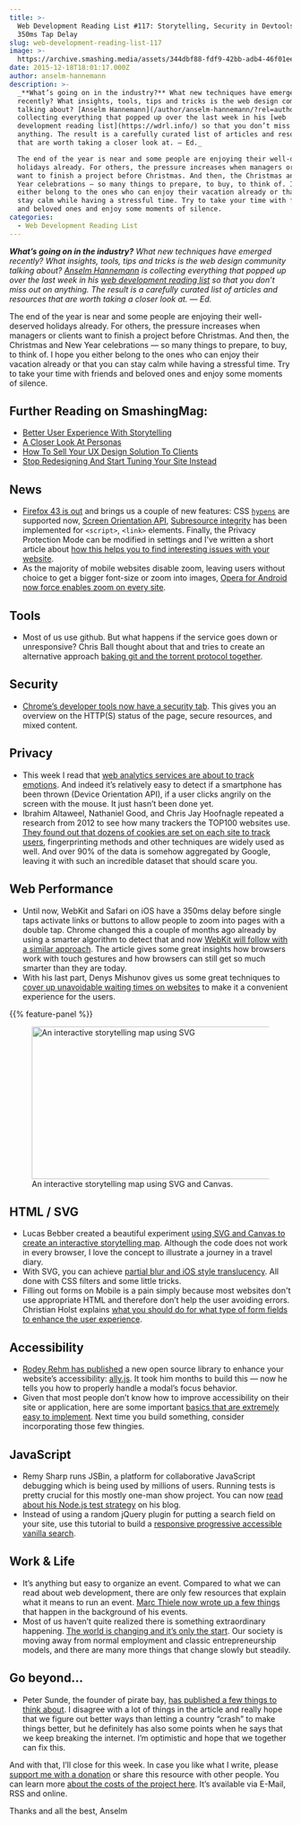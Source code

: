 ```yaml
---
title: >-
  Web Development Reading List #117: Storytelling, Security in Devtools and
  350ms Tap Delay
slug: web-development-reading-list-117
image: >-
  https://archive.smashing.media/assets/344dbf88-fdf9-42bb-adb4-46f01eedd629/18cdf54d-bb10-42b9-afdb-df52df36a4d0/storytellingmap.jpg
date: 2015-12-18T18:01:17.000Z
author: anselm-hannemann
description: >-
  _**What’s going on in the industry?** What new techniques have emerged
  recently? What insights, tools, tips and tricks is the web design community
  talking about? [Anselm Hannemann](/author/anselm-hannemann/?rel=author) is
  collecting everything that popped up over the last week in his [web
  development reading list](https://wdrl.info/) so that you don’t miss out on
  anything. The result is a carefully curated list of articles and resources
  that are worth taking a closer look at. — Ed._

  The end of the year is near and some people are enjoying their well-deserved
  holidays already. For others, the pressure increases when managers or clients
  want to finish a project before Christmas. And then, the Christmas and New
  Year celebrations — so many things to prepare, to buy, to think of. I hope you
  either belong to the ones who can enjoy their vacation already or that you can
  stay calm while having a stressful time. Try to take your time with friends
  and beloved ones and enjoy some moments of silence.
categories:
  - Web Development Reading List
---
```

<em><strong>What’s going on in the industry?</strong> What new techniques have emerged recently? What insights, tools, tips and tricks is the web design community talking about? <a href="/author/anselm-hannemann/?rel=author">Anselm Hannemann</a> is collecting everything that popped up over the last week in his <a href="https://wdrl.info/">web development reading list</a> so that you don’t miss out on anything. The result is a carefully curated list of articles and resources that are worth taking a closer look at. — Ed.</em>

The end of the year is near and some people are enjoying their well-deserved holidays already. For others, the pressure increases when managers or clients want to finish a project before Christmas. And then, the Christmas and New Year celebrations — so many things to prepare, to buy, to think of. I hope you either belong to the ones who can enjoy their vacation already or that you can stay calm while having a stressful time. Try to take your time with friends and beloved ones and enjoy some moments of silence.</p>

## <span class="rh">Further Reading</span> on SmashingMag:

*   [Better User Experience With Storytelling](https://www.smashingmagazine.com/2010/01/better-user-experience-using-storytelling-part-one/)
*   [A Closer Look At Personas](https://www.smashingmagazine.com/2014/08/a-closer-look-at-personas-part-1/)
*   [How To Sell Your UX Design Solution To Clients](https://www.smashingmagazine.com/2013/02/sell-design-solution-clients/)
*   [Stop Redesigning And Start Tuning Your Site Instead](https://www.smashingmagazine.com/2012/05/stop-redesigning-start-tuning-your-site/)

## News

*   [Firefox 43 is out](https://developer.mozilla.org/en-US/Firefox/Releases/43) and brings us a couple of new features: CSS [`hypens`](https://developer.mozilla.org/en-US/docs/Web/CSS/hyphens) are supported now, [Screen Orientation API](https://developer.mozilla.org/en-US/docs/Web/API/Screen/orientation), [Subresource integrity](https://w3c.github.io/webappsec/specs/subresourceintegrity/) has been implemented for `<script>`, `<link>` elements. Finally, the Privacy Protection Mode can be modified in settings and I’ve written a short article about [how this helps you to find interesting issues with your website](https://helloanselm.com/2015/see-the-progress/).
*   As the majority of mobile websites disable zoom, leaving users without choice to get a bigger font-size or zoom into images, [Opera for Android now force enables zoom on every site](https://www.opera.com/blogs/mobile/2015/12/force-enable-zoom-opera-34-for-android/).</p>

## Tools

*   Most of us use github. But what happens if the service goes down or unresponsive? Chris Ball thought about that and tries to create an alternative approach [baking git and the torrent protocol together](https://blog.printf.net/articles/2015/05/29/announcing-gittorrent-a-decentralized-github/).</p>

## Security

*   [Chrome’s developer tools now have a security tab](https://developers.google.com/web/updates/2015/12/security-panel). This gives you an overview on the HTTP(S) status of the page, secure resources, and mixed content.</p>

## Privacy

*   This week I read that [web analytics services are about to track emotions](https://thenextweb.com/insider/2015/12/14/web-analytics-are-about-to-get-seriously-next-level-with-emotion-tracking/). And indeed it’s relatively easy to detect if a smartphone has been thrown (Device Orientation API), if a user clicks angrily on the screen with the mouse. It just hasn’t been done yet.
*   Ibrahim Altaweel, Nathaniel Good, and Chris Jay Hoofnagle repeated a research from 2012 to see how many trackers the TOP100 websites use. [They found out that dozens of cookies are set on each site to track users](https://techscience.org/a/2015121502/), fingerprinting methods and other techniques are widely used as well. And over 90% of the data is somehow aggregated by Google, leaving it with such an incredible dataset that should scare you.</p>

## Web Performance

*   Until now, WebKit and Safari on iOS have a 350ms delay before single taps activate links or buttons to allow people to zoom into pages with a double tap. Chrome changed this a couple of months ago already by using a smarter algorithm to detect that and now [WebKit will follow with a similar approach](https://webkit.org/blog/5610/more-responsive-tapping-on-ios/). The article gives some great insights how browsers work with touch gestures and how browsers can still get so much smarter than they are today.
*   With his last part, Denys Mishunov gives us some great techniques to [cover up unavoidable waiting times on websites](https://www.smashingmagazine.com/2015/12/performance-matters-part-3-tolerance-management/) to make it a convenient experience for the users.

{{% feature-panel %}}

<figure class="fwi"><a href="https://tympanus.net/codrops/2015/12/16/animated-map-path-for-interactive-storytelling/"><img loading="lazy" decoding="async" src="https://archive.smashing.media/assets/344dbf88-fdf9-42bb-adb4-46f01eedd629/18cdf54d-bb10-42b9-afdb-df52df36a4d0/storytellingmap.jpg" alt="An interactive storytelling map using SVG" width="500" height="272" /></a><figcaption>An interactive storytelling map using SVG and Canvas.</figcaption></figure>

## HTML / SVG

*   Lucas Bebber created a beautiful experiment [using SVG and Canvas to create an interactive storytelling map](https://tympanus.net/codrops/2015/12/16/animated-map-path-for-interactive-storytelling/). Although the code does not work in every browser, I love the concept to illustrate a journey in a travel diary.
*   With SVG, you can achieve [partial blur and iOS style translucency](https://w3.eleqtriq.com/2015/11/svg-partial-blur/). All done with CSS filters and some little tricks.
*   Filling out forms on Mobile is a pain simply because most websites don't use appropriate HTML and therefore don’t help the user avoiding errors. Christian Holst explains [what you should do for what type of form fields to enhance the user experience](https://baymard.com/blog/mobile-touch-keyboards).</p>

## Accessibility

*   [Rodey Rehm has published](https://www.smashingmagazine.com/2015/12/making-accessibility-simpler/) a new open source library to enhance your website’s accessibility: [ally.js](https://allyjs.io/). It took him months to build this — now he tells you how to properly handle a modal’s focus behavior.
*   Given that most people don’t know how to improve accessibility on their site or application, here are some important [basics that are extremely easy to implement](https://www.marcozehe.de/2015/12/14/the-web-accessibility-basics/). Next time you build something, consider incorporating those few thingies.

## JavaScript

*   Remy Sharp runs JSBin, a platform for collaborative JavaScript debugging which is being used by millions of users. Running tests is pretty crucial for this mostly one-man show project. You can now [read about his Node.js test strategy](https://remysharp.com/2015/12/14/my-node-test-strategy) on his blog.
*   Instead of using a random jQuery plugin for putting a search field on your site, use this tutorial to build a [responsive progressive accessible vanilla search](https://adrianroselli.com/2015/12/responsive-progressive-accessible-vanilla-search.html).</p>

## Work & Life

*   It’s anything but easy to organize an event. Compared to what we can read about web development, there are only few resources that explain what it means to run an event. [Marc Thiele now wrote up a few things](https://beyondtellerrand.com/blog/an-events-lifecycle) that happen in the background of his events.
*   Most of us haven’t quite realized there is something extraordinary happening. [The world is changing and it’s only the start](https://medium.com/the-global-future-of-work/there-is-something-extraordinary-happening-10492495c715#.h2gznsihu). Our society is moving away from normal employment and classic entrepreneurship models, and there are many more things that change slowly but steadily.</p>

## Go beyond…

*   Peter Sunde, the founder of pirate bay, [has published a few things to think about](https://motherboard.vice.com/read/pirate-bay-founder-peter-sunde-i-have-given-up). I disagree with a lot of things in the article and really hope that we figure out better ways than letting a country “crash” to make things better, but he definitely has also some points when he says that we keep breaking the internet. I’m optimistic and hope that we together can fix this.

And with that, I’ll close for this week. In case you like what I write, please <a href="https://wdrl.info/donate">support me with a donation</a> or share this resource with other people. You can learn more <a href="https://wdrl.info/costs/">about the costs of the project here</a>. It’s available via E-Mail, RSS and online.

Thanks and all the best,
Anselm

